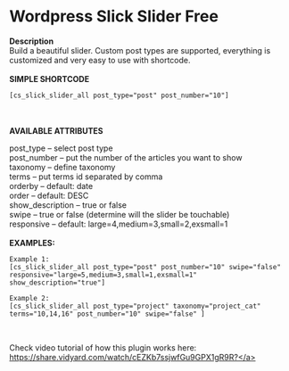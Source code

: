 # Wordpress Slick Slider Free

<strong>Description</strong><br>
Build a beautiful slider. Custom post types are supported, everything is customized and very easy to use with shortcode.
<br><br>
<strong>SIMPLE SHORTCODE</strong><br>
```
[cs_slick_slider_all post_type="post" post_number="10"]
```
<br><br>
<strong>AVAILABLE ATTRIBUTES</strong>

post_type – select post type
<br>
post_number – put the number of the articles you want to show
<br>
taxonomy – define taxonomy
<br>
terms – put terms id separated by comma
<br>
orderby – default: date
<br>
order – default: DESC
<br>
show_description – true or false
<br>
swipe – true or false (determine will the slider be touchable)
<br>
responsive – default: large=4,medium=3,small=2,exsmall=1
<br><br>
<strong>EXAMPLES:</strong><br>
```
Example 1:
[cs_slick_slider_all post_type="post" post_number="10" swipe="false" responsive="large=5,medium=3,small=1,exsmall=1" show_description="true"]

Example 2:
[cs_slick_slider_all post_type="project" taxonomy="project_cat" terms="10,14,16" post_number="10" swipe="false" ]
```

<br>

Check video tutorial of how this plugin works here: <a target="_blank" href="https://share.vidyard.com/watch/cEZKb7ssjwfGu9GPX1gR9R?">https://share.vidyard.com/watch/cEZKb7ssjwfGu9GPX1gR9R?</a>